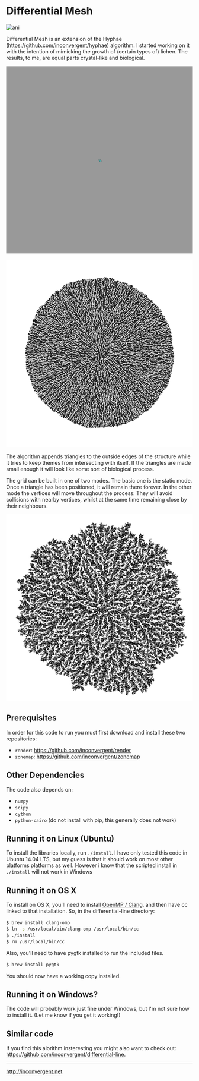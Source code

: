 # Differential Mesh

![ani](/img/ani2.gif?raw=true "animation")

Differential Mesh is an extension of the Hyphae
(https://github.com/inconvergent/hyphae) algorithm. I started working on it
with the intention of mimicking the growth of (certain types of) lichen. The
results, to me, are equal parts crystal-like and biological.

![ani](/img/ani.gif?raw=true "animation")

![img](/img/img.jpg?raw=true "image")

The algorithm appends triangles to the outside edges of the structure while it
tries to keep themes from intersecting with itself. If the triangles are made
small enough it will look like some sort of biological process.

The grid can be built in one of two modes. The basic one is the static mode.
Once a triangle has been positioned, it will remain there forever. In the other
mode the vertices will move throughout the process: They will avoid collisions
with nearby vertices, whilst at the same time remaining close by their
neighbours.

![img](/img/img3.jpg?raw=true "image")

## Prerequisites

In order for this code to run you must first download and install these two
repositories:

*    `render`: https://github.com/inconvergent/render
*    `zonemap`: https://github.com/inconvergent/zonemap

## Other Dependencies

The code also depends on:

*    `numpy`
*    `scipy`
*    `cython`
*    `python-cairo` (do not install with pip, this generally does not work)

## Running it on Linux (Ubuntu)

To install the libraries locally, run `./install`. I have only tested this code
in Ubuntu 14.04 LTS, but my guess is that it should work on most other
platforms platforms as well.  However i know that the scripted install in
`./install` will not work in Windows

## Running it on OS X

To install on OS X, you'll need to install [OpenMP /
Clang](https://clang-omp.github.io/), and then have cc linked to that
installation. So, in the differential-line directory:

```bash
$ brew install clang-omp
$ ln -s /usr/local/bin/clang-omp /usr/local/bin/cc
$ ./install
$ rm /usr/local/bin/cc
```

Also, you'll need to have pygtk installed to run the included files.

```bash
$ brew install pygtk
```

You should now have a working copy installed.

## Running it on Windows?

The code will probably work just fine under Windows, but I'm not sure how to
install it. (Let me know if you get it working!)

## Similar code

If you find this alorithm insteresting you might also want to check out:
https://github.com/inconvergent/differential-line.

-----------
http://inconvergent.net


